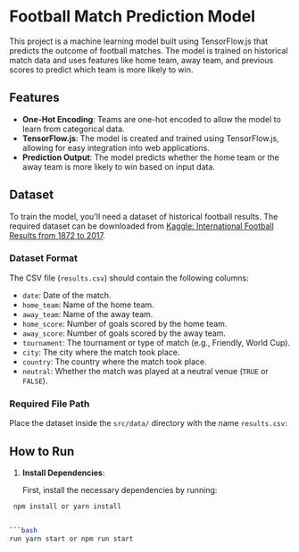 # Football Match Prediction Model

This project is a machine learning model built using TensorFlow.js that predicts the outcome of football matches. The model is trained on historical match data and uses features like home team, away team, and previous scores to predict which team is more likely to win.

## Features

- **One-Hot Encoding**: Teams are one-hot encoded to allow the model to learn from categorical data.
- **TensorFlow.js**: The model is created and trained using TensorFlow.js, allowing for easy integration into web applications.
- **Prediction Output**: The model predicts whether the home team or the away team is more likely to win based on input data.

## Dataset

To train the model, you'll need a dataset of historical football results. The required dataset can be downloaded from [Kaggle: International Football Results from 1872 to 2017](https://www.kaggle.com/datasets/martj42/international-football-results-from-1872-to-2017?resource=download).

### Dataset Format

The CSV file (`results.csv`) should contain the following columns:

- `date`: Date of the match.
- `home_team`: Name of the home team.
- `away_team`: Name of the away team.
- `home_score`: Number of goals scored by the home team.
- `away_score`: Number of goals scored by the away team.
- `tournament`: The tournament or type of match (e.g., Friendly, World Cup).
- `city`: The city where the match took place.
- `country`: The country where the match took place.
- `neutral`: Whether the match was played at a neutral venue (`TRUE` or `FALSE`).

### Required File Path

Place the dataset inside the `src/data/` directory with the name `results.csv`:


## How to Run

1. **Install Dependencies**:
   
   First, install the necessary dependencies by running:
 
  ```bash
   npm install or yarn install


  ```bash
  run yarn start or npm run start


 

